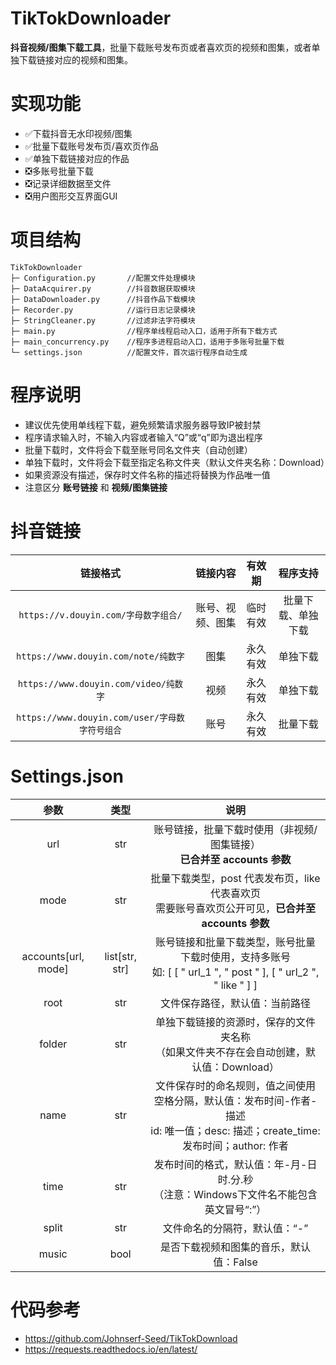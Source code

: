 # TikTokDownloader

**抖音视频/图集下载工具**，批量下载账号发布页或者喜欢页的视频和图集，或者单独下载链接对应的视频和图集。

# 实现功能

* ✅下载抖音无水印视频/图集
* ✅批量下载账号发布页/喜欢页作品
* ✅单独下载链接对应的作品
* ❎多账号批量下载
* ❎记录详细数据至文件
* ❎用户图形交互界面GUI

# 项目结构

```text
TikTokDownloader
├─ Configuration.py       //配置文件处理模块
├─ DataAcquirer.py        //抖音数据获取模块
├─ DataDownloader.py      //抖音作品下载模块
├─ Recorder.py            //运行日志记录模块
├─ StringCleaner.py       //过滤非法字符模块
├─ main.py                //程序单线程启动入口，适用于所有下载方式
├─ main_concurrency.py    //程序多进程启动入口，适用于多账号批量下载
└─ settings.json          //配置文件，首次运行程序自动生成
```

# 程序说明

* 建议优先使用单线程下载，避免频繁请求服务器导致IP被封禁
* 程序请求输入时，不输入内容或者输入“Q”或“q”即为退出程序
* 批量下载时，文件将会下载至账号同名文件夹（自动创建）
* 单独下载时，文件将会下载至指定名称文件夹（默认文件夹名称：Download）
* 如果资源没有描述，保存时文件名称的描述将替换为作品唯一值
* 注意区分 **账号链接** 和 **视频/图集链接**

# 抖音链接

|                  链接格式                  |   链接内容   | 有效期  |   程序支持    |
|:--------------------------------------:|:--------:|:----:|:---------:|
|     `https://v.douyin.com/字母数字组合/`     | 账号、视频、图集 | 临时有效 | 批量下载、单独下载 |
|   `https://www.douyin.com/note/纯数字`    |    图集    | 永久有效 |   单独下载    |
|   `https://www.douyin.com/video/纯数字`   |    视频    | 永久有效 |   单独下载    |
| `https://www.douyin.com/user/字母数字符号组合` |    账号    | 永久有效 |   批量下载    |

# Settings.json

|          参数           |        类型        |                                              说明                                              |
|:---------------------:|:----------------:|:--------------------------------------------------------------------------------------------:|
|          url          |       str        |                        账号链接，批量下载时使用（非视频/图集链接）<br>**已合并至 accounts 参数**                        |
|         mode          |       str        |               批量下载类型，post 代表发布页，like 代表喜欢页<br>需要账号喜欢页公开可见，**已合并至 accounts 参数**               |
| accounts\[url, mode\] | list\[str, str\] | 账号链接和批量下载类型，账号批量下载时使用，支持多账号<br>如: \[ \[ " url_1 ", " post " \], \[ " url_2 ", " like " \] \] |
|         root          |       str        |                                       文件保存路径，默认值：当前路径                                        |
|        folder         |       str        |                     单独下载链接的资源时，保存的文件夹名称<br>（如果文件夹不存在会自动创建，默认值：Download）                      |
|         name          |       str        |     文件保存时的命名规则，值之间使用空格分隔，默认值：发布时间-作者-描述<br>id: 唯一值；desc: 描述；create_time: 发布时间；author: 作者     |
|         time          |       str        |                    发布时间的格式，默认值：年-月-日 时.分.秒<br>（注意：Windows下文件名不能包含英文冒号“:”）                    |
|         split         |       str        |                                       文件命名的分隔符，默认值：“-”                                       |
|         music         |       bool       |                                    是否下载视频和图集的音乐，默认值：False                                    |

# 代码参考

* https://github.com/Johnserf-Seed/TikTokDownload
* https://requests.readthedocs.io/en/latest/
